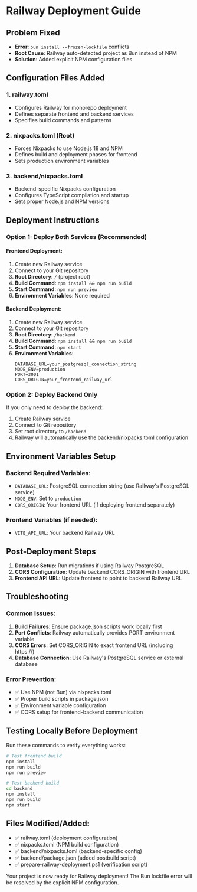 # Railway Deployment Guide

## Problem Fixed
- **Error**: `bun install --frozen-lockfile` conflicts
- **Root Cause**: Railway auto-detected project as Bun instead of NPM
- **Solution**: Added explicit NPM configuration files

## Configuration Files Added

### 1. railway.toml
- Configures Railway for monorepo deployment
- Defines separate frontend and backend services
- Specifies build commands and patterns

### 2. nixpacks.toml (Root)
- Forces Nixpacks to use Node.js 18 and NPM
- Defines build and deployment phases for frontend
- Sets production environment variables

### 3. backend/nixpacks.toml
- Backend-specific Nixpacks configuration
- Configures TypeScript compilation and startup
- Sets proper Node.js and NPM versions

## Deployment Instructions

### Option 1: Deploy Both Services (Recommended)

#### Frontend Deployment:
1. Create new Railway service
2. Connect to your Git repository
3. **Root Directory**: `/` (project root)
4. **Build Command**: `npm install && npm run build`
5. **Start Command**: `npm run preview`
6. **Environment Variables**: None required

#### Backend Deployment:
1. Create new Railway service  
2. Connect to your Git repository
3. **Root Directory**: `/backend`
4. **Build Command**: `npm install && npm run build`
5. **Start Command**: `npm start`
6. **Environment Variables**:
   ```
   DATABASE_URL=your_postgresql_connection_string
   NODE_ENV=production
   PORT=3001
   CORS_ORIGIN=your_frontend_railway_url
   ```

### Option 2: Deploy Backend Only

If you only need to deploy the backend:
1. Create Railway service
2. Connect to Git repository
3. Set root directory to `/backend`
4. Railway will automatically use the backend/nixpacks.toml configuration

## Environment Variables Setup

### Backend Required Variables:
- `DATABASE_URL`: PostgreSQL connection string (use Railway's PostgreSQL service)
- `NODE_ENV`: Set to `production`
- `CORS_ORIGIN`: Your frontend URL (if deploying frontend separately)

### Frontend Variables (if needed):
- `VITE_API_URL`: Your backend Railway URL

## Post-Deployment Steps

1. **Database Setup**: Run migrations if using Railway PostgreSQL
2. **CORS Configuration**: Update backend CORS_ORIGIN with frontend URL
3. **Frontend API URL**: Update frontend to point to backend Railway URL

## Troubleshooting

### Common Issues:
1. **Build Failures**: Ensure package.json scripts work locally first
2. **Port Conflicts**: Railway automatically provides PORT environment variable
3. **CORS Errors**: Set CORS_ORIGIN to exact frontend URL (including https://)
4. **Database Connection**: Use Railway's PostgreSQL service or external database

### Error Prevention:
- ✅ Use NPM (not Bun) via nixpacks.toml
- ✅ Proper build scripts in package.json
- ✅ Environment variable configuration
- ✅ CORS setup for frontend-backend communication

## Testing Locally Before Deployment

Run these commands to verify everything works:

```bash
# Test frontend build
npm install
npm run build
npm run preview

# Test backend build
cd backend
npm install
npm run build
npm start
```

## Files Modified/Added:
- ✅ railway.toml (deployment configuration)
- ✅ nixpacks.toml (NPM build configuration)
- ✅ backend/nixpacks.toml (backend-specific config)
- ✅ backend/package.json (added postbuild script)
- ✅ prepare-railway-deployment.ps1 (verification script)

Your project is now ready for Railway deployment! The Bun lockfile error will be resolved by the explicit NPM configuration.